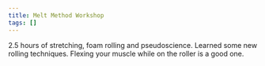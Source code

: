 ```yaml
---
title: Melt Method Workshop
tags: []
---
```


2.5 hours of stretching, foam rolling and pseudoscience. Learned some new rolling techniques. Flexing your muscle while on the roller is a good one.
